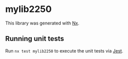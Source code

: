 # mylib2250

This library was generated with [Nx](https://nx.dev).

## Running unit tests

Run `nx test mylib2250` to execute the unit tests via [Jest](https://jestjs.io).
